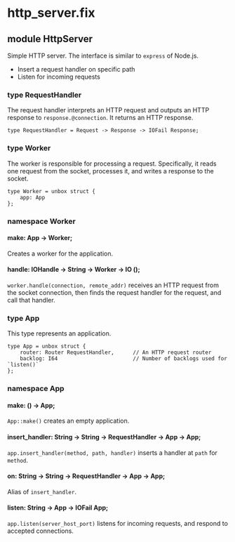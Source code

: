 # http_server.fix

## module HttpServer

Simple HTTP server.
The interface is similar to `express` of Node.js.
- Insert a request handler on specific path
- Listen for incoming requests

### type RequestHandler

The request handler interprets an HTTP request and outputs an HTTP response to `response.@connection`.
It returns an HTTP response.

```
type RequestHandler = Request -> Response -> IOFail Response;
```
### type Worker

The worker is responsible for processing a request. Specifically,
it reads one request from the socket, processes it, and writes a response to the socket.

```
type Worker = unbox struct {
    app: App
};
```
### namespace Worker

#### make: App -> Worker;

Creates a worker for the application.

#### handle: IOHandle -> String -> Worker -> IO ();

`worker.handle(connection, remote_addr)` receives an HTTP request from the socket connection,
then finds the request handler for the request, and call that handler.

### type App

This type represents an application.

```
type App = unbox struct {
    router: Router RequestHandler,      // An HTTP request router
    backlog: I64                        // Number of backlogs used for `listen()`
};
```
### namespace App

#### make: () -> App;

`App::make()` creates an empty application.

#### insert_handler: String -> String -> RequestHandler -> App -> App;

`app.insert_handler(method, path, handler)` inserts a handler
at `path` for `method`.

#### on: String -> String -> RequestHandler -> App -> App;

Alias of `insert_handler`.

#### listen: String -> App -> IOFail App;

`app.listen(server_host_port)` listens for incoming requests,
and respond to accepted connections.

